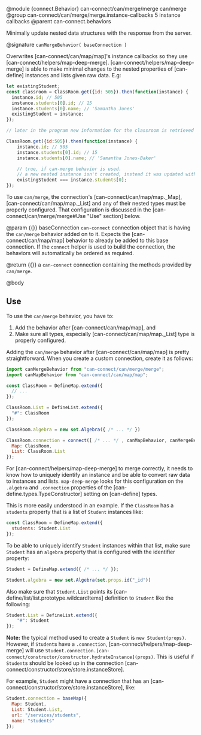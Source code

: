 @module {connect.Behavior} can-connect/can/merge/merge can/merge
@group can-connect/can/merge/merge.instance-callbacks 5 instance callbacks
@parent can-connect.behaviors

Minimally update nested data structures with the response from the server.

@signature `canMergeBehavior( baseConnection )`

Overwrites [can-connect/can/map/map]'s instance callbacks so they use [can-connect/helpers/map-deep-merge].
[can-connect/helpers/map-deep-merge] is able to make minimal changes to the nested properties of [can-define] instances
and lists given raw data.
E.g:

```javascript
let existingStudent;
const classroom = ClassRoom.get({id: 505}).then(function(instance) {
  instance.id; // 505
  instance.students[0].id; // 15
  instance.students[0].name; // 'Samantha Jones'
  existingStudent = instance;
});

// later in the program new information for the classroom is retrieved

ClassRoom.get({id:505}).then(function(instance) {
    instance.id; // 505
    instance.students[0].id; // 15
    instance.students[0].name; // 'Samantha Jones-Baker'

    // true, if can-merge behavior is used.
    // a new nested instance isn't created, instead it was updated with the changed fields
    existingStudent === instance.students[0];
});

```

To use `can/merge`, the connection's [can-connect/can/map/map._Map], [can-connect/can/map/map._List] and any of their
nested types must be properly configured.  That configuration is discussed in the
[can-connect/can/merge/merge#Use "Use" section] below.

@param {{}} baseConnection `can-connect` connection object that is having the `can/merge` behavior added on to it. Expects
the [can-connect/can/map/map] behavior to already be added to this base connection. If the `connect` helper
is used to build the connection, the behaviors will automatically be ordered as required.

@return {{}} a `can-connect` connection containing the methods provided by `can/merge`.

@body

## Use

To use the `can/merge` behavior, you have to:

1. Add the behavior after [can-connect/can/map/map], and
2. Make sure all types, especially [can-connect/can/map/map._List] type is properly configured.

Adding the `can/merge` behavior after [can-connect/can/map/map] is pretty straightforward.
When you create a custom connection, create it as follows:

```javascript
import canMergeBehavior from "can-connect/can/merge/merge";
import canMapBehavior from "can-connect/can/map/map";

const ClassRoom = DefineMap.extend({
  // ...
});

ClassRoom.List = DefineList.extend({
  "#": ClassRoom
});

ClassRoom.algebra = new set.Algebra({ /* ... */ })

ClassRoom.connection = connect([ /* ... */ , canMapBehavior, canMergeBehavior, /* ... */ ], {
  Map: ClassRoom,
  List: ClassRoom.List
});
```

For [can-connect/helpers/map-deep-merge] to merge correctly, it needs to know how to uniquely identify an instance and
be able to convert raw data to instances and lists.
`map-deep-merge` looks for this configuration on the `.algebra` and `.connection` properties of the
[can-define.types.TypeConstructor] setting on [can-define] types.

This is more easily understood in an example.
If the `ClassRoom` has a `students` property that is a list of `Student` instances like:

```javascript
const ClassRoom = DefineMap.extend({
  students: Student.List
});
```

To be able to uniquely identify `Student` instances within that list, make sure `Student` has an `algebra` property
that is configured with the identifier property:

```javascript
Student = DefineMap.extend({ /* ... */ });

Student.algebra = new set.Algebra(set.props.id("_id"))
```

Also make sure that `Student.List` points its [can-define/list/list.prototype.wildcardItems] definition to `Student`
like the following:

```javascript
Student.List = DefineList.extend({
    "#": Student
});
```

**Note:** the typical method used to create a `Student` is `new Student(props)`.
However, if `Student`s have a `.connection`, [can-connect/helpers/map-deep-merge] will use
`Student.connection.[can-connect/constructor/constructor.hydrateInstance](props)`.
This is useful if `Student`s should be looked up in the connection [can-connect/constructor/store/store.instanceStore].

For example, `Student` might have a connection that has an [can-connect/constructor/store/store.instanceStore], like:

```javascript
Student.connection = baseMap({
  Map: Student,
  List: Student.List,
  url: "/services/students",
  name: "students"
});
```
